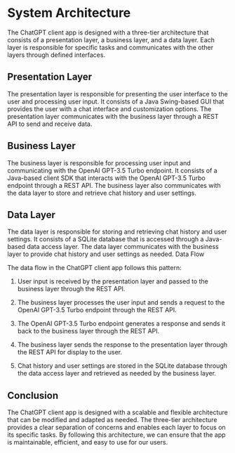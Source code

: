 # System Architecture

The ChatGPT client app is designed with a three-tier architecture that consists of a presentation layer, a business layer, and a data layer. Each layer is responsible for specific tasks and communicates with the other layers through defined interfaces.

## Presentation Layer

The presentation layer is responsible for presenting the user interface to the user and processing user input. It consists of a Java Swing-based GUI that provides the user with a chat interface and customization options. The presentation layer communicates with the business layer through a REST API to send and receive data.

## Business Layer

The business layer is responsible for processing user input and communicating with the OpenAI GPT-3.5 Turbo endpoint. It consists of a Java-based client SDK that interacts with the OpenAI GPT-3.5 Turbo endpoint through a REST API. The business layer also communicates with the data layer to store and retrieve chat history and user settings.

## Data Layer

The data layer is responsible for storing and retrieving chat history and user settings. It consists of a SQLite database that is accessed through a Java-based data access layer. The data layer communicates with the business layer to provide chat history and user settings as needed.
Data Flow

The data flow in the ChatGPT client app follows this pattern:

1. User input is received by the presentation layer and passed to the business layer through the REST API.

2. The business layer processes the user input and sends a request to the OpenAI GPT-3.5 Turbo endpoint through the REST API.

3. The OpenAI GPT-3.5 Turbo endpoint generates a response and sends it back to the business layer through the REST API.

4. The business layer sends the response to the presentation layer through the REST API for display to the user.

5. Chat history and user settings are stored in the SQLite database through the data access layer and retrieved as needed by the business layer.

## Conclusion

The ChatGPT client app is designed with a scalable and flexible architecture that can be modified and adapted as needed. The three-tier architecture provides a clear separation of concerns and enables each layer to focus on its specific tasks. By following this architecture, we can ensure that the app is maintainable, efficient, and easy to use for our users.
